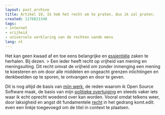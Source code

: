 ```yaml
---
layout: post_archive
title: Artikel 19, Ik heb het recht om te praten, dus ik zal praten.
created: 1176821348
tags:
- internet
- vrijheid
- universele verklaring van de rechten vande mens
lang: nl
---
```

Het kan geen kwaad af en toe eens belangrijke en [essientiële](http://www.unhchr.ch/udhr/lang/dut.htm) zaken te herhalen. Bij dezen. > Een ieder heeft recht op vrijheid van mening en meningsuiting. Dit recht omvat de vrijheid om zonder inmenging een mening te koesteren en om door alle middelen en ongeacht grenzen inlichtingen en denkbeelden op te sporen, te ontvangen en door te geven.

Dit is nog altijd de basis van [mijn werk](http://webschuur.com/), de reden waarom ik Open Source Software maak, de basis van mijn [politieke overtuiging](http://www.waaromgroenlinks.nl/) en steeds vaker iets waar ik echt oprecht woedend over kan worden. Vooral omdat telkens weer, door laksigheid en angst dit fundamentele [recht](http://nederhop.teksten.zdclan.nl/artiesten/opgezwolle/oz_praten.htm) in het gedrang komt.edit: even een linkje toegevoegd om de titel in context te plaatsen.
